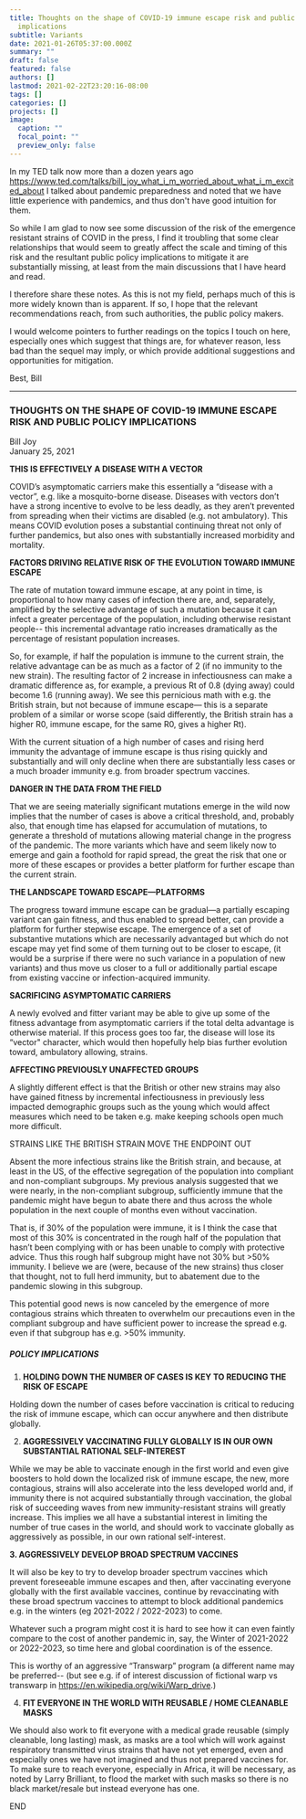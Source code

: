 ```yaml
---
title: Thoughts on the shape of COVID-19 immune escape risk and public policy
  implications
subtitle: Variants
date: 2021-01-26T05:37:00.000Z
summary: ""
draft: false
featured: false
authors: []
lastmod: 2021-02-22T23:20:16-08:00
tags: []
categories: []
projects: []
image:
  caption: ""
  focal_point: ""
  preview_only: false
---
```

In my TED talk now more than a dozen years ago https://www.ted.com/talks/bill_joy_what_i_m_worried_about_what_i_m_excited_about
I talked about pandemic preparedness and noted that we have little experience with pandemics, and thus don't have good intuition for them.

So while I am glad to now see some discussion of the risk of the emergence resistant strains of COVID in the press, I find it troubling that some clear relationships that would seem to greatly affect the scale and timing of this risk and the resultant public policy implications to mitigate it are substantially missing, at least from the main discussions that I have heard and read.

I therefore share these notes. As this is not my field, perhaps much of this is more widely known than is apparent. If so, I hope that the relevant recommendations reach, from such authorities, the public policy makers.

I would welcome pointers to further readings on the topics I touch on here, especially ones which suggest that things are, for whatever reason, less bad than the sequel may imply, or which provide additional suggestions and opportunities for mitigation.

Best, Bill

- - -

### THOUGHTS ON THE SHAPE OF COVID-19 IMMUNE ESCAPE RISK AND PUBLIC POLICY IMPLICATIONS

Bill Joy<br>
January 25, 2021

**THIS IS EFFECTIVELY A DISEASE WITH A VECTOR**

COVID’s asymptomatic carriers make this essentially a “disease with a vector”,
e.g. like a mosquito-borne disease. Diseases with vectors don’t have a strong incentive to evolve to be less deadly, as they aren’t prevented from spreading when their victims are disabled (e.g. not ambulatory). This means COVID evolution poses a substantial continuing threat not only of further pandemics, but also ones with substantially increased morbidity and mortality.

**FACTORS DRIVING RELATIVE RISK OF THE EVOLUTION TOWARD IMMUNE ESCAPE**

The rate of mutation toward immune escape, at any point in time, is proportional to how many cases of infection there are, and, separately, amplified by the selective advantage of such a mutation because it can infect a greater percentage of the population, including otherwise resistant people-- this incremental advantage ratio increases dramatically as the percentage of resistant population increases.

So, for example, if half the population is immune to the current strain, the relative advantage can be as much as a factor of 2 (if no immunity to the new strain). The resulting factor of 2 increase in infectiousness can make a dramatic difference as, for example, a previous Rt of 0.8 (dying away) could become 1.6 (running away). We see this pernicious math with e.g. the British strain, but not because of immune escape—
this is a separate problem of a similar or worse scope (said differently, the British strain has a higher R0, immune escape, for the same R0, gives a higher Rt).

With the current situation of a high number of cases and rising herd immunity
the advantage of immune escape is thus rising quickly and substantially and will only decline when there are substantially less cases or a much broader immunity e.g. from broader spectrum vaccines.

**DANGER IN THE DATA FROM THE FIELD**

That we are seeing materially significant mutations emerge in the wild now implies
that the number of cases is above a critical threshold,
and, probably also, that enough time has elapsed for accumulation of mutations,
to generate a threshold of mutations allowing material change in the progress of the pandemic. The more variants which have and seem likely now to emerge and gain a foothold for rapid spread, the great the risk that one or more of these escapes or provides a better platform for further escape than the current strain.

**THE LANDSCAPE TOWARD ESCAPE—PLATFORMS**

The progress toward immune escape can be gradual—a partially escaping variant
can gain fitness, and thus enabled to spread better, can provide a platform for further stepwise escape. The emergence of a set of substantive mutations which are necessarily advantaged but which do not escape may yet find some of them turning out to be closer to escape, (it would be a surprise if there were no such variance in a population of new variants) and thus move us closer to a full or additionally partial escape from existing vaccine or infection-acquired immunity.

**SACRIFICING ASYMPTOMATIC CARRIERS**

A newly evolved and fitter variant may be able to give up some of the
fitness advantage from asymptomatic carriers if the total delta advantage is otherwise material.
If this process goes too far, the disease will lose its “vector" character,
which would then hopefully help bias further evolution toward, ambulatory allowing, strains.

**AFFECTING PREVIOUSLY UNAFFECTED GROUPS**

A slightly different effect is that the British or other new strains
may also have gained fitness by incremental infectiousness
in previously less impacted demographic groups such as the young
which would affect measures which need to be taken
e.g. make keeping schools open much more difficult.

STRAINS LIKE THE BRITISH STRAIN MOVE THE ENDPOINT OUT

Absent the more infectious strains like the British strain, and because, at least in the US,
of the effective segregation of the population into compliant and non-compliant subgroups.
My previous analysis suggested that we were nearly, in the non-compliant subgroup,
sufficiently immune that the pandemic might have begun to abate there
and thus across the whole population
in the next couple of months even without vaccination.

That is, if 30% of the population were immune, it is I think the case that most of this 30%
is concentrated in the rough half of the population that hasn’t been complying with or has been unable to comply with protective advice. Thus this rough half subgroup might
have not 30% but >50% immunity. I believe we are (were, because of the new strains) thus closer that thought, not to full herd immunity, but to abatement due to the pandemic slowing in this subgroup.

This potential good news is now canceled by the emergence of more contagious strains
which threaten to overwhelm our precautions even in the compliant subgroup
and have sufficient power to increase the spread e.g. even if that subgroup has e.g. >50% immunity.

##### POLICY IMPLICATIONS

1. **HOLDING DOWN THE NUMBER OF CASES IS KEY TO REDUCING THE RISK OF ESCAPE**

Holding down the number of cases before vaccination is critical to reducing the risk of immune escape, which can occur anywhere and then distribute globally.

2. **AGGRESSIVELY VACCINATING FULLY GLOBALLY IS IN OUR OWN SUBSTANTIAL RATIONAL SELF-INTEREST**

While we may be able to vaccinate enough in the first world and even give boosters
to hold down the localized risk of immune escape, the new, more contagious, strains will also accelerate into the less developed world and, if immunity there is not acquired substantially through vaccination, the global risk of succeeding waves from new immunity-resistant strains will greatly increase. This implies we all have a substantial interest in limiting the number of true cases in the world, and should work to vaccinate globally as aggressively as possible, in our own rational self-interest.

**3. AGGRESSIVELY DEVELOP BROAD SPECTRUM VACCINES**

It will also be key to try to develop broader spectrum vaccines which prevent foreseeable immune escapes and then, after vaccinating everyone globally with the first available vaccines, continue by revaccinating with these broad spectrum vaccines
to attempt to block additional pandemics e.g. in the winters (eg 2021-2022 / 2022-2023) to come.


Whatever such a program might cost it is hard to see how it can even faintly compare
to the cost of another pandemic in, say, the Winter of 2021-2022 or 2022-2023, so time here and global coordination is of the essence.

This is worthy of an aggressive “Transwarp” program (a different name may be preferred--
(but see e.g. if of interest discussion of fictional warp vs transwarp in https://en.wikipedia.org/wiki/Warp_drive.)

4. **FIT EVERYONE IN THE WORLD WITH REUSABLE / HOME CLEANABLE MASKS**

We should also work to fit everyone with a medical grade reusable (simply cleanable, long lasting) mask, as masks are a tool which will work against respiratory transmitted virus strains that have not yet emerged, even and especially ones we have not imagined and thus not prepared vaccines for.
To make sure to reach everyone, especially in Africa, it will be necessary, as noted by Larry Brilliant, to flood the market with such masks so there is no black market/resale but instead everyone has one.

END